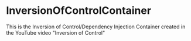 # InversionOfControlContainer
This is the Inversion of Control/Dependency Injection Container created in the YouTube video "Inversion of Control"
